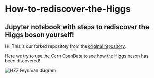 # How-to-rediscover-the-Higgs 
## Jupyter notebook with steps to rediscover the Higgs boson yourself!

Hi!
This is our forked repository from the [original repository](https://github.com/meevans1/How-to-rediscover-the-Higgs).

Here we try to use the Cern OpenData to see how the Higgs boson has been discovered!


![HZZ Feynman diagram](HZZ_feynman.png)
